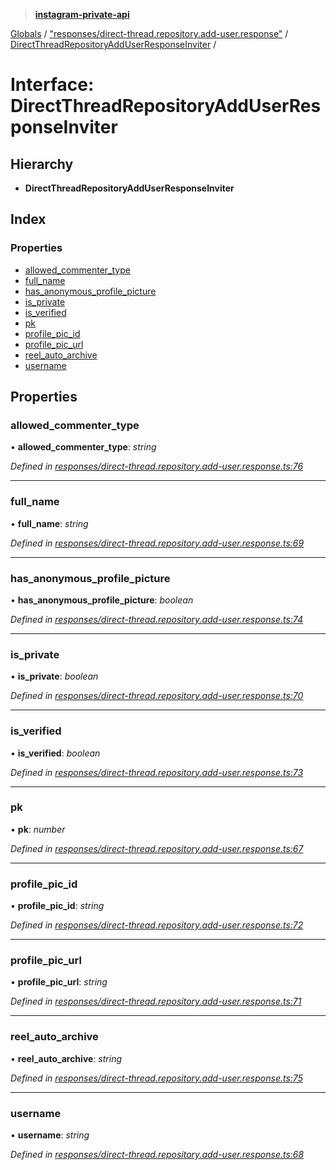 > **[instagram-private-api](../README.md)**

[Globals](../README.md) / ["responses/direct-thread.repository.add-user.response"](../modules/_responses_direct_thread_repository_add_user_response_.md) / [DirectThreadRepositoryAddUserResponseInviter](_responses_direct_thread_repository_add_user_response_.directthreadrepositoryadduserresponseinviter.md) /

# Interface: DirectThreadRepositoryAddUserResponseInviter

## Hierarchy

* **DirectThreadRepositoryAddUserResponseInviter**

## Index

### Properties

* [allowed_commenter_type](_responses_direct_thread_repository_add_user_response_.directthreadrepositoryadduserresponseinviter.md#allowed_commenter_type)
* [full_name](_responses_direct_thread_repository_add_user_response_.directthreadrepositoryadduserresponseinviter.md#full_name)
* [has_anonymous_profile_picture](_responses_direct_thread_repository_add_user_response_.directthreadrepositoryadduserresponseinviter.md#has_anonymous_profile_picture)
* [is_private](_responses_direct_thread_repository_add_user_response_.directthreadrepositoryadduserresponseinviter.md#is_private)
* [is_verified](_responses_direct_thread_repository_add_user_response_.directthreadrepositoryadduserresponseinviter.md#is_verified)
* [pk](_responses_direct_thread_repository_add_user_response_.directthreadrepositoryadduserresponseinviter.md#pk)
* [profile_pic_id](_responses_direct_thread_repository_add_user_response_.directthreadrepositoryadduserresponseinviter.md#profile_pic_id)
* [profile_pic_url](_responses_direct_thread_repository_add_user_response_.directthreadrepositoryadduserresponseinviter.md#profile_pic_url)
* [reel_auto_archive](_responses_direct_thread_repository_add_user_response_.directthreadrepositoryadduserresponseinviter.md#reel_auto_archive)
* [username](_responses_direct_thread_repository_add_user_response_.directthreadrepositoryadduserresponseinviter.md#username)

## Properties

###  allowed_commenter_type

• **allowed_commenter_type**: *string*

*Defined in [responses/direct-thread.repository.add-user.response.ts:76](https://github.com/dilame/instagram-private-api/blob/3e16058/src/responses/direct-thread.repository.add-user.response.ts#L76)*

___

###  full_name

• **full_name**: *string*

*Defined in [responses/direct-thread.repository.add-user.response.ts:69](https://github.com/dilame/instagram-private-api/blob/3e16058/src/responses/direct-thread.repository.add-user.response.ts#L69)*

___

###  has_anonymous_profile_picture

• **has_anonymous_profile_picture**: *boolean*

*Defined in [responses/direct-thread.repository.add-user.response.ts:74](https://github.com/dilame/instagram-private-api/blob/3e16058/src/responses/direct-thread.repository.add-user.response.ts#L74)*

___

###  is_private

• **is_private**: *boolean*

*Defined in [responses/direct-thread.repository.add-user.response.ts:70](https://github.com/dilame/instagram-private-api/blob/3e16058/src/responses/direct-thread.repository.add-user.response.ts#L70)*

___

###  is_verified

• **is_verified**: *boolean*

*Defined in [responses/direct-thread.repository.add-user.response.ts:73](https://github.com/dilame/instagram-private-api/blob/3e16058/src/responses/direct-thread.repository.add-user.response.ts#L73)*

___

###  pk

• **pk**: *number*

*Defined in [responses/direct-thread.repository.add-user.response.ts:67](https://github.com/dilame/instagram-private-api/blob/3e16058/src/responses/direct-thread.repository.add-user.response.ts#L67)*

___

###  profile_pic_id

• **profile_pic_id**: *string*

*Defined in [responses/direct-thread.repository.add-user.response.ts:72](https://github.com/dilame/instagram-private-api/blob/3e16058/src/responses/direct-thread.repository.add-user.response.ts#L72)*

___

###  profile_pic_url

• **profile_pic_url**: *string*

*Defined in [responses/direct-thread.repository.add-user.response.ts:71](https://github.com/dilame/instagram-private-api/blob/3e16058/src/responses/direct-thread.repository.add-user.response.ts#L71)*

___

###  reel_auto_archive

• **reel_auto_archive**: *string*

*Defined in [responses/direct-thread.repository.add-user.response.ts:75](https://github.com/dilame/instagram-private-api/blob/3e16058/src/responses/direct-thread.repository.add-user.response.ts#L75)*

___

###  username

• **username**: *string*

*Defined in [responses/direct-thread.repository.add-user.response.ts:68](https://github.com/dilame/instagram-private-api/blob/3e16058/src/responses/direct-thread.repository.add-user.response.ts#L68)*